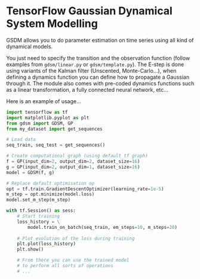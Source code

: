 # TensorFlow Gaussian Dynamical System Modelling

GSDM allows you to do parameter estimation on time series using all kind of dynamical models.

You just need to specify the transition and the observation function (follow examples from `gdsm/linear.py` or `gdsm/template.py`).
The E-step is done using variants of the Kalman filter (Unscented, Monte-Carlo...), when defining a dynamics function you can define how to propagate a Gaussian through it.
The module also comes with pre-coded dynamics functions such as a linear transformation, a fully connected neural network, etc...

Here is an example of usage...
``` python
import tensorflow as tf
import matplotlib.pyplot as plt
from gdsm import GDSM, GP
from my_dataset import get_sequences

# Load data
seq_train, seq_test = get_sequences()

# Create computational graph (using default tf graph)
f = GP(input_dim=2, output_dim=2, dataset_size=16)
g = GP(input_dim=2, output_dim=1, dataset_size=16)
model = GDSM(f, g)

# Replace default optimisation op
opt = tf.train.GradientDescentOptimizer(learning_rate=1e-5)
m_step = opt.minimize(model.loss)
model.set_m_step(m_step)

with tf.Session() as sess:
    # Start training
    loss_history = \
        model.train_on_batch(seq_train, em_steps=10, m_steps=20)
    
    # Plot evolution of the loss during training
    plt.plot(loss_history)
    plt.show()

    # From there you can use the trained model
    # to perform all sorts of operations
    # ...
```
